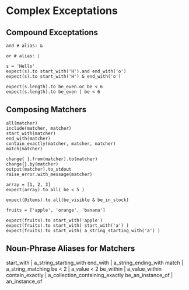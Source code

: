 # Complex Exceptations


## Compound Exceptations

```
and # alias: &

or # alias: |
```

```
s = 'Hello'
expect(s).to start_with('H').and end_with('o')
expect(s).to start_with('H') & end_with('o')

expect(s.length).to be_even.or be < 6
expect(s.length).to be_even | be < 6
```

## Composing Matchers

```
all(matcher)
include(matcher, matcher)
start_with(matcher)
end_with(matcher)
contain_exactly(matcher, matcher, matcher)
match(matcher)

change{ }.from(matcher).to(matcher)
change{}.by(matcher)
output(matcher).to_stdout
raise_error.with_message(matcher)
```

```
array = [1, 2, 3]
expect(array).to all( be < 5 )

expect(@items).to all(be_visible & be_in_stock)
```

```
fruits = ['apple', 'orange', 'banana']

expect(fruits).to start_with('apple')
expect(fruits).to start_with( start_with('a') )
expect(fruits).to start_with( a_string_starting_with('a') )
```

## Noun-Phrase Aliases for Matchers

start_with | a_string_starting_with
end_with | a_string_ending_with
match | a_string_matching
be < 2 | a_value < 2
be_within | a_value_within
contain_exactly | a_collection_containing_exactly
be_an_instance_of | an_instance_of
